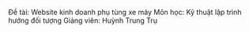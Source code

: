 Đề tài: Website kinh doanh phụ tùng xe máy
Môn học: Kỹ thuật lập trình hướng đối tượng
Giảng viên: Huỳnh Trung Trụ
